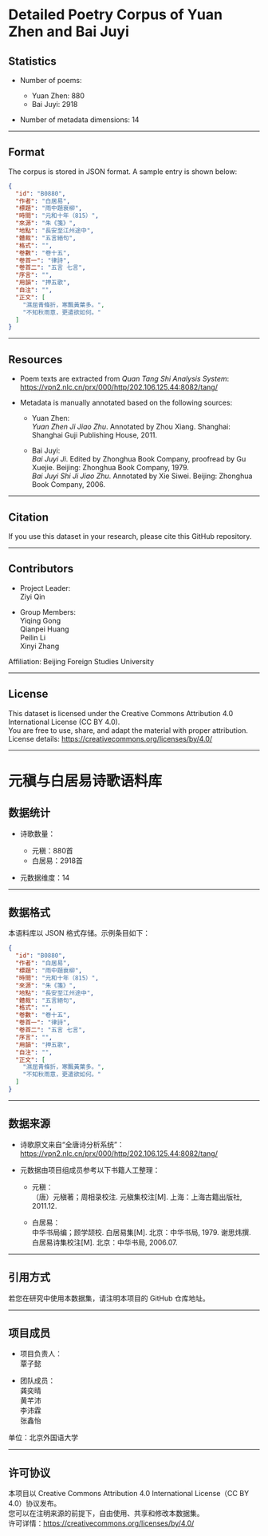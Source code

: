 # Detailed Poetry Corpus of Yuan Zhen and Bai Juyi

## Statistics

- Number of poems:  
  - Yuan Zhen: 880  
  - Bai Juyi: 2918  

- Number of metadata dimensions: 14  

---

## Format

The corpus is stored in JSON format. A sample entry is shown below:

```json
{
  "id": "B0880",
  "作者": "白居易",
  "標題": "雨中題衰柳",
  "時間": "元和十年（815）",
  "來源": "朱《箋》",
  "地點": "長安至江州途中",
  "體裁": "五言絕句",
  "格式": "",
  "卷數": "卷十五",
  "卷首一": "律詩",
  "卷首二": "五言 七言",
  "序言": "",
  "用韻": "押五歌",
  "自注": "",
  "正文": [
    "濕屈青條折，寒飄黃葉多。",
    "不知秋雨意，更遣欲如何。"
  ]
}
```

---

## Resources

- Poem texts are extracted from *Quan Tang Shi Analysis System*:  
  https://vpn2.nlc.cn/prx/000/http/202.106.125.44:8082/tang/

- Metadata is manually annotated based on the following sources:

  - Yuan Zhen:  
    *Yuan Zhen Ji Jiao Zhu*. Annotated by Zhou Xiang. Shanghai: Shanghai Guji Publishing House, 2011.

  - Bai Juyi:  
    *Bai Juyi Ji*. Edited by Zhonghua Book Company, proofread by Gu Xuejie. Beijing: Zhonghua Book Company, 1979.  
    *Bai Juyi Shi Ji Jiao Zhu*. Annotated by Xie Siwei. Beijing: Zhonghua Book Company, 2006.

---

## Citation

If you use this dataset in your research, please cite this GitHub repository.

---

## Contributors

- Project Leader:  
  Ziyi Qin

- Group Members:  
  Yiqing Gong  
  Qianpei Huang  
  Peilin Li  
  Xinyi Zhang  

Affiliation: Beijing Foreign Studies University

---

## License

This dataset is licensed under the Creative Commons Attribution 4.0 International License (CC BY 4.0).  
You are free to use, share, and adapt the material with proper attribution.  
License details: https://creativecommons.org/licenses/by/4.0/

---


# 元稹与白居易诗歌语料库

## 数据统计

- 诗歌数量：  
  - 元稹：880首
  - 白居易：2918首 

- 元数据维度：14

---

## 数据格式

本语料库以 JSON 格式存储。示例条目如下：

```json
{
  "id": "B0880",
  "作者": "白居易",
  "標題": "雨中題衰柳",
  "時間": "元和十年（815）",
  "來源": "朱《箋》",
  "地點": "長安至江州途中",
  "體裁": "五言絕句",
  "格式": "",
  "卷數": "卷十五",
  "卷首一": "律詩",
  "卷首二": "五言 七言",
  "序言": "",
  "用韻": "押五歌",
  "自注": "",
  "正文": [
    "濕屈青條折，寒飄黃葉多。",
    "不知秋雨意，更遣欲如何。"
  ]
}
```

---

## 数据来源

- 诗歌原文来自“全唐诗分析系统”：  
  https://vpn2.nlc.cn/prx/000/http/202.106.125.44:8082/tang/

- 元数据由项目组成员参考以下书籍人工整理：

  - 元稹：  
    （唐）元稹著；周相录校注. 元稹集校注[M]. 上海：上海古籍出版社, 2011.12.

  - 白居易：  
    中华书局编；顾学颉校. 白居易集[M]. 北京：中华书局, 1979. 
    谢思炜撰. 白居易诗集校注[M]. 北京：中华书局, 2006.07.

---

## 引用方式

若您在研究中使用本数据集，请注明本项目的 GitHub 仓库地址。

---

## 项目成员

- 项目负责人：  
  覃子懿

- 团队成员：  
  龚奕晴  
  黄芊沛  
  李沛霖  
  张鑫怡  

单位：北京外国语大学

---
## 许可协议

本项目以 Creative Commons Attribution 4.0 International License（CC BY 4.0）协议发布。  
您可以在注明来源的前提下，自由使用、共享和修改本数据集。  
许可详情：https://creativecommons.org/licenses/by/4.0/
```
